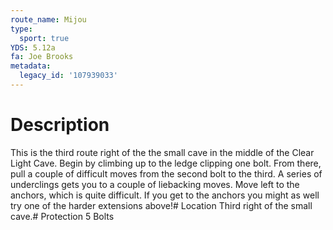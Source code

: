 ```yaml
---
route_name: Mijou
type:
  sport: true
YDS: 5.12a
fa: Joe Brooks
metadata:
  legacy_id: '107939033'
---
```

# Description
This is the third route right of the the small cave in the middle of the Clear Light Cave. Begin by climbing up to the ledge clipping one bolt. From there, pull a couple of difficult moves from the second bolt to the third. A series of underclings gets you to a couple of liebacking moves. Move left to the anchors, which is quite difficult. If you get to the anchors you might as well try one of the harder extensions above!# Location
Third right of the small cave.# Protection
5 Bolts
